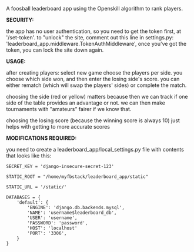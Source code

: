 A foosball leaderboard app using the Openskill algorithm to rank players.

**SECURITY:**

the app has no user authentication, so you need to get the token first, at '/set-token'. 
to "unlock" the site, comment out this line in settings.py: 'leaderboard_app.middleware.TokenAuthMiddleware',
once you've got the token, you can lock the site down again.


**USAGE:**

after creating players:
select new game
choose the players per side. 
you choose which side won, and then enter the losing side's score.
you can either rematch (which will swap the players' sides) or complete the match.

choosing the side (red or yellow) matters because then we can track if one side of the table provides an advantage or not. we can then make tournaments with "amateurs" fairer if we know that.

choosing the losing score (because the winning score is always 10) just helps with getting to more accurate scores


**MODIFICATIONS REQUIRED:**

you need to create a leaderboard_app/local_settings.py file with contents that looks like this:

```
SECRET_KEY = 'django-insecure-secret-123'

STATIC_ROOT = "/home/myfbstack/leaderboard_app/static"

STATIC_URL = '/static/'

DATABASES = {
    'default': {
        'ENGINE': 'django.db.backends.mysql',
        'NAME': 'username$leaderboard_db',
        'USER': 'username',
        'PASSWORD': 'password',
        'HOST': 'localhost'
        'PORT': '3306',
    }
}
```
